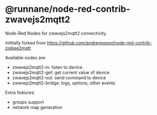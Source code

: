 # @runnane/node-red-contrib-zwavejs2mqtt2
Node-Red Nodes for zwavejs2mqtt2 connectivity.

intitially forked from https://github.com/andreypopov/node-red-contrib-zigbee2mqtt

Available nodes are:
* zwavejs2mqtt2-in: listen to device
* zwavejs2mqtt2-get: get current value of device
* zwavejs2mqtt2-out: send command to device
* zwavejs2mqtt2-bridge: logs, options, other events

Extra features:
* groups support
* network map generation
